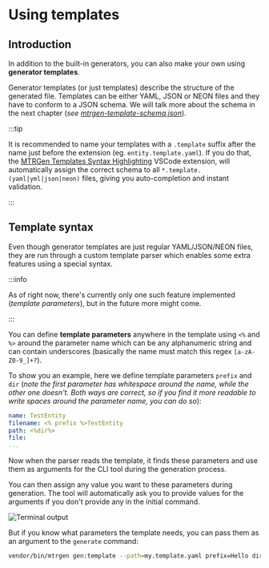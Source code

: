 # Using templates

## Introduction

In addition to the built-in generators, you can also make your own using **generator templates**.

Generator templates (or just templates) describe the structure of the generated file. Templates can be either YAML, JSON or NEON files and they have to conform to a JSON schema. We will talk more about the schema in the next chapter (*see [mtrgen-template-schema.json](template-structure.md#mtrgen-template-schema)*).

:::tip

It is recommended to name your templates with a `.template` suffix after the name just before the extension (eg. `entity.template.yaml`). If you do that, the [MTRGen Templates Syntax Highlighting](https://marketplace.visualstudio.com/items?itemName=matronator.mtrgen-yaml-templates) VSCode extension, will automatically assign the correct schema to all `*.template.(yaml|yml|json|neon)` files, giving you auto-completion and instant validation.

:::

## Template syntax

Even though generator templates are just regular YAML/JSON/NEON files, they are run through a custom template parser which enables some extra features using a special syntax.

:::info

As of right now, there's currently only one such feature implemented (*template parameters*), but in the future more might come.

:::

You can define **template parameters** anywhere in the template using `<%` and `%>` around the parameter name which can be any alphanumeric string and can contain underscores (basically the name must match this regex `[a-zA-Z0-9_]+?`).

To show you an example, here we define template parameters `prefix` and `dir` (*note the first parameter has whitespace around the name, while the other one doesn't. Both ways are correct, so if you find it more readable to write spaces around the parameter name, you can do so*):

```yaml
name: TestEntity
filename: <% prefix %>TestEntity
path: <%dir%>
file:
...
```

Now when the parser reads the template, it finds these parameters and use them as arguments for the CLI tool during the generation process.

You can then assign any value you want to these parameters during generation. The tool will automatically ask you to provide values for the arguments if you don't provide any in the initial command.

![Terminal output](img/template-parameters.png)

But if you know what parameters the template needs, you can pass them as an argument to the `generate` command:

```sh
vendor/bin/mtrgen gen:template --path=my.template.yaml prefix=Hello dir=app/entity/test arg3=42
```
